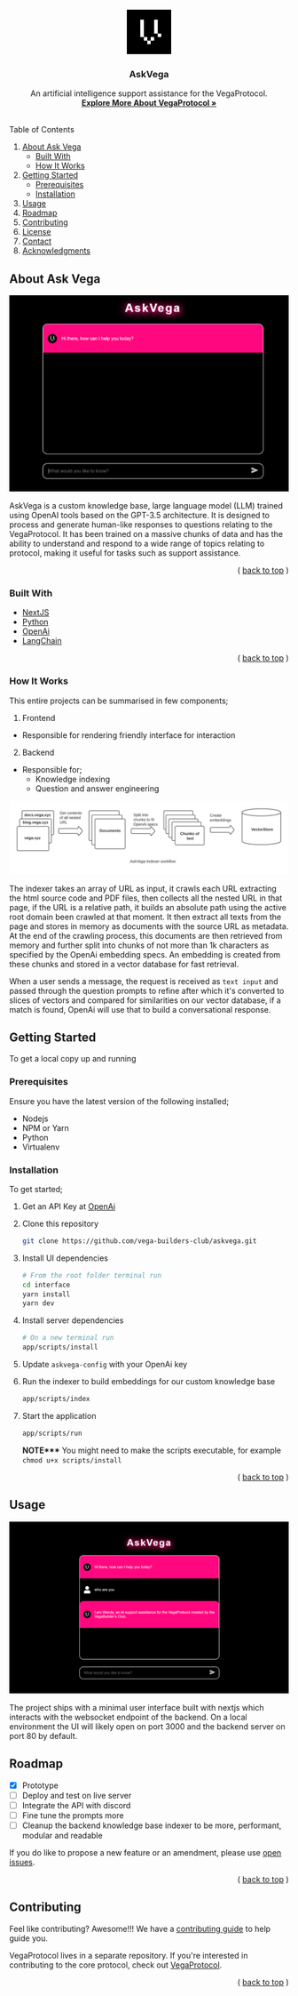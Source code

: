 <!-- Logo -->
<br />
<div align="center">
  <a href="https://github.com/vega-builders-club">
    <img src="docs/images/logo.png" alt="Logo" width="80" height="80">
  </a>

  <h3 align="center">AskVega</h3>

  <p align="center">
    An artificial intelligence support assistance for the VegaProtocol.
    <br />
    <a href="https://vega.xyz"><strong> Explore More About VegaProtocol »</strong></a>
    <br />
    <br />
  </p>
</div>

<!-- TABLE OF CONTENTS -->
<div>
  <summary>Table of Contents</summary>
  <ol>
    <li>
      <a href="#about-ask-vega">About Ask Vega</a>
      <ul>
        <li><a href="#built-with">Built With</a></li>
        <li><a href="#how-it-works">How It Works</a></li>
      </ul>
    </li>
    <li>
      <a href="#getting-started">Getting Started</a>
      <ul>
        <li><a href="#prerequisites">Prerequisites</a></li>
        <li><a href="#installation">Installation</a></li>
      </ul>
    </li>
    <li><a href="#usage">Usage</a></li>
    <li><a href="#roadmap">Roadmap</a></li>
    <li><a href="#contributing">Contributing</a></li>
    <li><a href="#license">License</a></li>
    <li><a href="#contact">Contact</a></li>
    <li><a href="#acknowledgments">Acknowledgments</a></li>
  </ol>
</div>

<!-- About Ask Vega -->

## About Ask Vega

![AskVega homepage](docs/images/askvega-home.png)

AskVega is a custom knowledge base, large language model (LLM) trained using OpenAI tools based on the GPT-3.5 architecture. It is designed to process and generate human-like responses to questions relating to the VegaProtocol. It has been trained on a massive chunks of data and has the ability to understand and respond to a wide range of topics relating to protocol, making it useful for tasks such as support assistance.

<p align="right">( <a href="#readme-top">back to top</a> )</p>

<!-- Built With -->

### Built With

- [NextJS](https://nextjs.org/)
- [Python](https://www.python.org/)
- [OpenAi](https://openai.com/)
- [LangChain](https://python.langchain.com/en/latest/index.html)

<p align="right">( <a href="#readme-top">back to top</a> )</p>

<!-- How It Works -->

### How It Works

This entire projects can be summarised in few components;

1. Frontend

- Responsible for rendering friendly interface for interaction

2. Backend

- Responsible for;
  - Knowledge indexing
  - Question and answer engineering

![AskVega Knowledge indexer](docs/images/askvega-indexer-workflow.jpeg)

The indexer takes an array of URL as input, it crawls each URL extracting the html source code and PDF files, then collects all the nested URL in that page, if the URL is a relative path, it builds an absolute path using the active root domain been crawled at that moment. It then extract all texts from the page and stores in memory as documents with the source URL as metadata.
At the end of the crawling process, this documents are then retrieved from memory and further split into chunks of not more than 1k characters as specified by the OpenAi embedding specs. An embedding is created from these chunks and stored in a vector database for fast retrieval.

When a user sends a message, the request is received as `text input` and passed through the question prompts to refine after which it's converted to slices of vectors and compared for similarities on our vector database, if a match is found, OpenAi will use that to build a conversational response.

<!-- Getting Started -->

## Getting Started

To get a local copy up and running

### Prerequisites

Ensure you have the latest version of the following installed;

- Nodejs
- NPM or Yarn
- Python
- Virtualenv

### Installation

To get started;

1. Get an API Key at [OpenAi](https://openai.com)
2. Clone this repository
   ```sh
   git clone https://github.com/vega-builders-club/askvega.git
   ```
3. Install UI dependencies
   ```sh
   # From the root folder terminal run
   cd interface
   yarn install
   yarn dev
   ```
4. Install server dependencies
   ```sh
   # On a new terminal run
   app/scripts/install
   ```
5. Update `askvega-config` with your OpenAi key
6. Run the indexer to build embeddings for our custom knowledge base
   ```sh
   app/scripts/index
   ```
7. Start the application

   ```sh
   app/scripts/run
   ```

   **NOTE\*\*\*** You might need to make the scripts executable, for example `chmod u+x scripts/install`

   <p align="right">( <a href="#readme-top">back to top</a> )</p>

<!-- Usage -->

## Usage

![AskVega UI usage](docs/images/askvega-usage.png)

The project ships with a minimal user interface built with nextjs which interacts with the websocket endpoint of the backend.
On a local environment the UI will likely open on port 3000 and the backend server on port 80 by default.

<!-- Roadmap -->

## Roadmap

- [x] Prototype
- [ ] Deploy and test on live server
- [ ] Integrate the API with discord
- [ ] Fine tune the prompts more
- [ ] Cleanup the backend knowledge base indexer to be more, performant, modular and readable

If you do like to propose a new feature or an amendment, please use [open issues](https://github.com/vega-builders-club/askvega/issues).

<p align="right">( <a href="#readme-top">back to top</a> )</p>

<!-- Contributing -->

## Contributing

Feel like contributing? Awesome!!! We have a [contributing guide](https://github.com/vega-builders-club/askvega/CONTRIBUTING.md) to help guide you.

VegaProtocol lives in a separate repository. If you're interested in contributing to the core protocol, check out [VegaProtocol](https://github.com/vegaprotocol).

<p align="right">( <a href="#readme-top">back to top</a> )</p>
